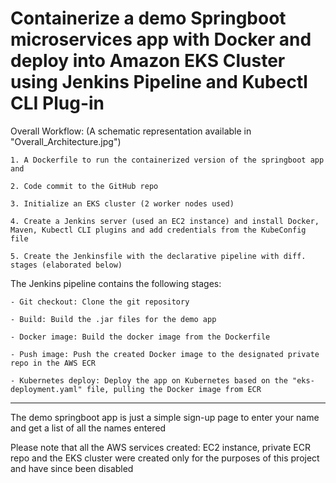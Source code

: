 # Containerize a demo Springboot microservices app with Docker and deploy into Amazon EKS Cluster using Jenkins Pipeline and Kubectl CLI Plug-in

Overall Workflow: (A schematic representation available in "Overall_Architecture.jpg")

	1. A Dockerfile to run the containerized version of the springboot app and 

	2. Code commit to the GitHub repo

	3. Initialize an EKS cluster (2 worker nodes used)

 	4. Create a Jenkins server (used an EC2 instance) and install Docker, Maven, Kubectl CLI plugins and add credentials from the KubeConfig file

	5. Create the Jenkinsfile with the declarative pipeline with diff. stages (elaborated below)


The Jenkins pipeline contains the following stages:

	- Git checkout: Clone the git repository

	- Build: Build the .jar files for the demo app

	- Docker image: Build the docker image from the Dockerfile

	- Push image: Push the created Docker image to the designated private repo in the AWS ECR

	- Kubernetes deploy: Deploy the app on Kubernetes based on the "eks-deployment.yaml" file, pulling the Docker image from ECR 


------------------------------------------------------------------------

The demo springboot app is just a simple sign-up page to enter your name and get a list of all the names entered


Please note that all the AWS services created: EC2 instance, private ECR repo and the EKS cluster were created only for the purposes of this project and have since been disabled


